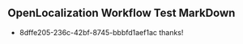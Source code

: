 ## OpenLocalization Workflow Test MarkDown
* 8dffe205-236c-42bf-8745-bbbfd1aef1ac 
thanks!<!--HONumber=Mar16_HO2-->
